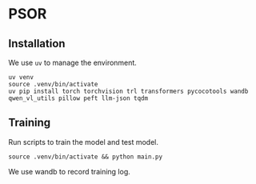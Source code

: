# PSOR


## Installation
We use `uv` to manage the environment.

```shell
uv venv
source .venv/bin/activate
uv pip install torch torchvision trl transformers pycocotools wandb qwen_vl_utils pillow peft llm-json tqdm
```

## Training
Run scripts to train the model and test model.
```shell
source .venv/bin/activate && python main.py
```
We use wandb to record training log.

